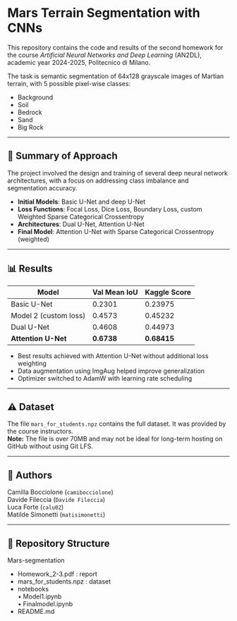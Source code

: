 # Mars Terrain Segmentation with CNNs

This repository contains the code and results of the second homework for the course *Artificial Neural Networks and Deep Learning* (AN2DL), academic year 2024-2025, Politecnico di Milano.

The task is semantic segmentation of 64x128 grayscale images of Martian terrain, with 5 possible pixel-wise classes:
- Background
- Soil
- Bedrock
- Sand
- Big Rock

---

## 🧠 Summary of Approach

The project involved the design and training of several deep neural network architectures, with a focus on addressing class imbalance and segmentation accuracy.

- **Initial Models**: Basic U-Net and deep U-Net  
- **Loss Functions**: Focal Loss, Dice Loss, Boundary Loss, custom Weighted Sparse Categorical Crossentropy  
- **Architectures**: Dual U-Net, Attention U-Net  
- **Final Model**: Attention U-Net with Sparse Categorical Crossentropy (weighted)

---

## 📊 Results

| Model              | Val Mean IoU | Kaggle Score |
|-------------------|--------------|--------------|
| Basic U-Net       | 0.2301       | 0.23975      |
| Model 2 (custom loss) | 0.4573   | 0.45232      |
| Dual U-Net        | 0.4608       | 0.44973      |
| **Attention U-Net** | **0.6738**  | **0.68415**  |

- Best results achieved with Attention U-Net without additional loss weighting  
- Data augmentation using ImgAug helped improve generalization  
- Optimizer switched to AdamW with learning rate scheduling  

---

## ⚠️ Dataset

The file `mars_for_students.npz` contains the full dataset. It was provided by the course instructors.  
**Note:** The file is over 70MB and may not be ideal for long-term hosting on GitHub without using Git LFS.

---

## 📎 Authors

Camilla Bocciolone (`camibocciolone`)  
Davide Fileccia (`Davide Fileccia`)  
Luca Forte (`calu02`)  
Matilde Simonetti (`matisimonetti`)  

---

## 📁 Repository Structure

Mars-segmentation

- Homework_2-3.pdf : report
- mars_for_students.npz  : dataset
- notebooks  
  • Model1.ipynb  
  • Finalmodel.ipynb
- README.md
